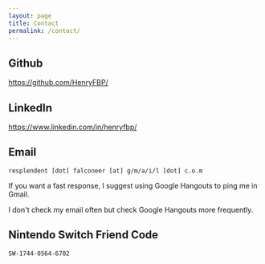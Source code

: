 ```yaml
---
layout: page
title: Contact
permalink: /contact/
---
```


## Github

<https://github.com/HenryFBP/>

## LinkedIn

<https://www.linkedin.com/in/henryfbp/>

## Email
    resplendent [dot] falconeer [at] g/m/a/i/l [dot] c.o.m

If you want a fast response, I suggest using Google Hangouts to ping me in Gmail.

I don't check my email often but check Google Hangouts more frequently.

## Nintendo Switch Friend Code
    SW-1744-0564-6702
